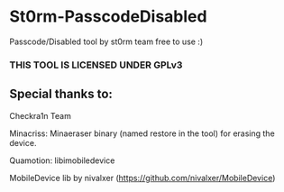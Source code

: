 # St0rm-PasscodeDisabled
Passcode/Disabled tool by st0rm team free to use :)

### THIS TOOL IS LICENSED UNDER GPLv3

## Special thanks to:
 Checkra1n Team
 
 Minacriss: Minaeraser binary (named restore in the tool) for erasing the device.
 
 Quamotion: libimobiledevice

 MobileDevice lib by nivalxer (https://github.com/nivalxer/MobileDevice)
